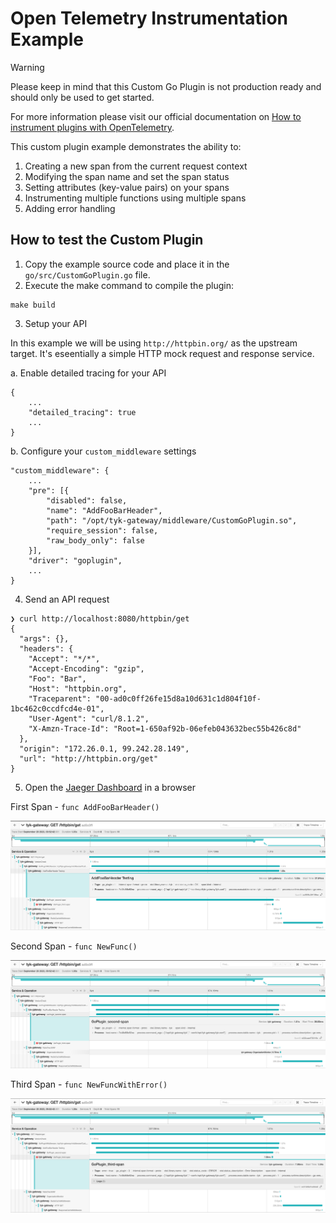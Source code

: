 # Open Telemetry Instrumentation Example

> [!WARNING]
> Please keep in mind that this Custom Go Plugin is not production ready and should only be used to get started.

For more information please visit our official documentation on [How to instrument plugins with OpenTelemetry](https://deploy-preview-3184--tyk-docs.netlify.app/docs/nightly/product-stack/tyk-gateway/advanced-configurations/plugins/otel-plugins/).

This custom plugin example demonstrates the ability to:
1. Creating a new span from the current request context
2. Modifying the span name and set the span status
3. Setting attributes (key-value pairs) on your spans
4. Instrumenting multiple functions using multiple spans
5. Adding error handling

## How to test the Custom Plugin
1. Copy the example source code and place it in the `go/src/CustomGoPlugin.go` file.
2. Execute the make command to compile the plugin:
```
make build
```
3. Setup your API

In this example we will be using `http://httpbin.org/` as the upstream target. It's eseentially a simple HTTP mock request and response service.

a. Enable detailed tracing for your API
```
{
    ...
    "detailed_tracing": true
    ...
}
```

b. Configure your `custom_middleware` settings
```
"custom_middleware": {
    ...
    "pre": [{
        "disabled": false,
        "name": "AddFooBarHeader",
        "path": "/opt/tyk-gateway/middleware/CustomGoPlugin.so",
        "require_session": false,
        "raw_body_only": false
    }],
    "driver": "goplugin",
    ...
}
```

4. Send an API request
```
❯ curl http://localhost:8080/httpbin/get
{
  "args": {},
  "headers": {
    "Accept": "*/*",
    "Accept-Encoding": "gzip",
    "Foo": "Bar",
    "Host": "httpbin.org",
    "Traceparent": "00-ad0c0ff26fe15d8a10d631c1d804f10f-1bc462c0ccdfcd4e-01",
    "User-Agent": "curl/8.1.2",
    "X-Amzn-Trace-Id": "Root=1-650af92b-06efeb043632bec55b426c8d"
  },
  "origin": "172.26.0.1, 99.242.28.149",
  "url": "http://httpbin.org/get"
}
```

5. Open the [Jaeger Dashboard](http://localhost:16686/) in a browser

First Span - `func AddFooBarHeader()`

![First Span](imgs/first-span.png)

Second Span - `func NewFunc()`

![Second Span](imgs/second-span.png)

Third Span - `func NewFuncWithError()`

![Third Span](imgs/third-span.png)